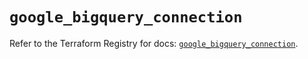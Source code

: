 # `google_bigquery_connection`

Refer to the Terraform Registry for docs: [`google_bigquery_connection`](https://registry.terraform.io/providers/hashicorp/google/6.37.0/docs/resources/bigquery_connection).
